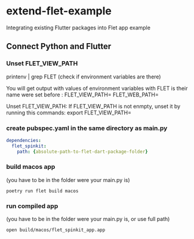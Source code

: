
# extend-flet-example
Integrating existing Flutter packages into Flet app example

## Connect Python and Flutter

### Unset FLET_VIEW_PATH

printenv | grep FLET
(check if environment variables are there)

You will get output with values of environment variables with FLET is their name were set before :
FLET_VIEW_PATH=<path>
FLET_WEB_PATH=<path>

Unset FLET_VIEW_PATH:
If FLET_VIEW_PATH is not enmpty, unset it by running this commands:
export FLET_VIEW_PATH=

### create pubspec.yaml in the same directory as main.py

```yaml
dependencies:
  flet_spinkit:
    path: {absolute-path-to-flet-dart-package-folder}
```
### build macos app
(you have to be in the folder were your main.py is)

```
poetry run flet build macos
```

### run compiled app
(you have to be in the folder were your main.py is, or use full path)

```
open build/macos/flet_spinkit_app.app
```